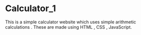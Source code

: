 # Calculator_1
This is a simple calculator website which uses simple arithmetic calculations .
These are made using HTML , CSS , JavaScript.

